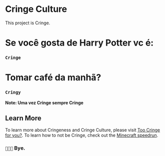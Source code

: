 # Cringe Culture

This project is Cringe.

# Se você gosta de Harry Potter vc é:

### `Cringe`

# Tomar café da manhã?

### `Cringy`

**Note: Uma vez Cringe sempre Cringe**

## Learn More

To learn more about Cringeness and Cringe Culture, please visit [Too Cringe for you?](https://marxxbluecode.github.io/Hotpink-page/).
To learn how to not be Cringe, check out the [Minecraft speedrun](https://www.youtube.com/watch?v=dQw4w9WgXcQ&ab_channel=RickAstley).


### `🤣🤣🤣` Bye.
